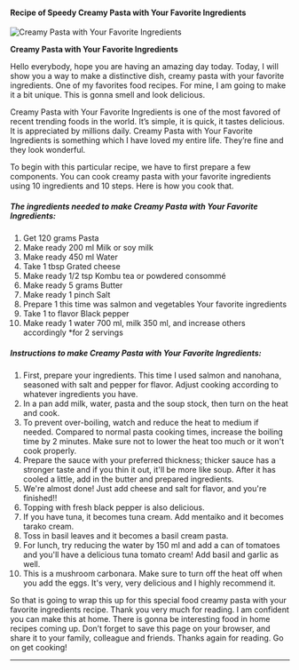             

#### Recipe of Speedy Creamy Pasta with Your Favorite Ingredients

![Creamy Pasta with Your Favorite Ingredients](https://img-global.cpcdn.com/recipes/5009348272062464/751x532cq70/creamy-pasta-with-your-favorite-ingredients-recipe-main-photo.jpg)

**Creamy Pasta with Your Favorite Ingredients**

Hello everybody, hope you are having an amazing day today. Today, I will show you a way to make a distinctive dish, creamy pasta with your favorite ingredients. One of my favorites food recipes. For mine, I am going to make it a bit unique. This is gonna smell and look delicious.

Creamy Pasta with Your Favorite Ingredients is one of the most favored of recent trending foods in the world. It’s simple, it is quick, it tastes delicious. It is appreciated by millions daily. Creamy Pasta with Your Favorite Ingredients is something which I have loved my entire life. They’re fine and they look wonderful.

To begin with this particular recipe, we have to first prepare a few components. You can cook creamy pasta with your favorite ingredients using 10 ingredients and 10 steps. Here is how you cook that.

##### The ingredients needed to make Creamy Pasta with Your Favorite Ingredients:

1.  Get 120 grams Pasta
2.  Make ready 200 ml Milk or soy milk
3.  Make ready 450 ml Water
4.  Take 1 tbsp Grated cheese
5.  Make ready 1/2 tsp Kombu tea or powdered consommé
6.  Make ready 5 grams Butter
7.  Make ready 1 pinch Salt
8.  Prepare 1 this time was salmon and vegetables Your favorite ingredients
9.  Take 1 to flavor Black pepper
10.  Make ready 1 water 700 ml, milk 350 ml, and increase others accordingly \*for 2 servings

##### Instructions to make Creamy Pasta with Your Favorite Ingredients:

1.  First, prepare your ingredients. This time I used salmon and nanohana, seasoned with salt and pepper for flavor. Adjust cooking according to whatever ingredients you have.
2.  In a pan add milk, water, pasta and the soup stock, then turn on the heat and cook.
3.  To prevent over-boiling, watch and reduce the heat to medium if needed. Compared to normal pasta cooking times, increase the boiling time by 2 minutes. Make sure not to lower the heat too much or it won't cook properly.
4.  Prepare the sauce with your preferred thickness; thicker sauce has a stronger taste and if you thin it out, it'll be more like soup. After it has cooled a little, add in the butter and prepared ingredients.
5.  We're almost done! Just add cheese and salt for flavor, and you're finished!!
6.  Topping with fresh black pepper is also delicious.
7.  If you have tuna, it becomes tuna cream. Add mentaiko and it becomes tarako cream.
8.  Toss in basil leaves and it becomes a basil cream pasta.
9.  For lunch, try reducing the water by 150 ml and add a can of tomatoes and you'll have a delicious tuna tomato cream! Add basil and garlic as well.
10.  This is a mushroom carbonara. Make sure to turn off the heat off when you add the eggs. It's very, very delicious and I highly recommend it.

So that is going to wrap this up for this special food creamy pasta with your favorite ingredients recipe. Thank you very much for reading. I am confident you can make this at home. There is gonna be interesting food in home recipes coming up. Don’t forget to save this page on your browser, and share it to your family, colleague and friends. Thanks again for reading. Go on get cooking!

* * *